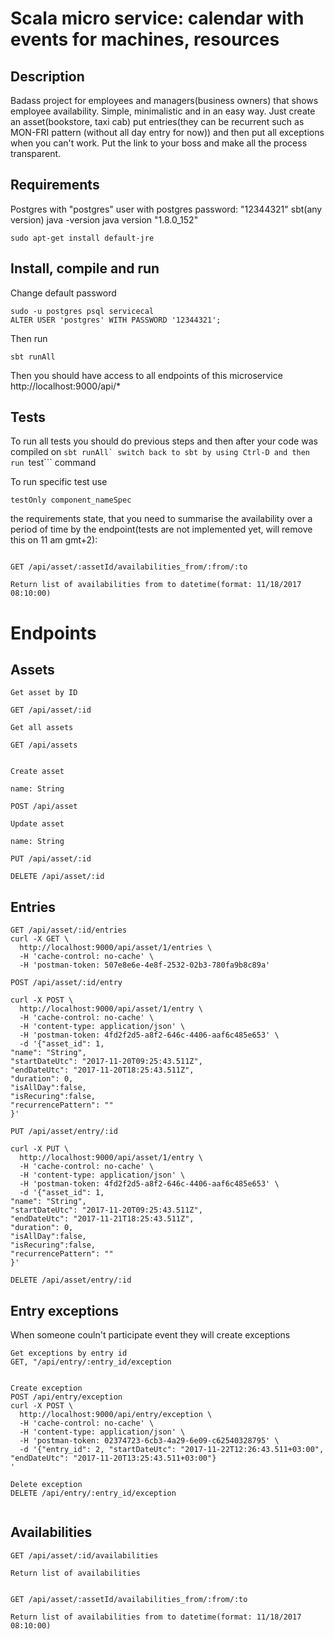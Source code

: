 # Scala micro service: calendar with events for machines, resources


## Description

Badass project for employees and managers(business owners) that shows employee availability. Simple, minimalistic and in an easy way. Just create an asset(bookstore, taxi cab) put entries(they can be recurrent such as MON-FRI pattern (without all day entry for now)) and then put all exceptions when you can't work. Put the link to your boss and make all the process transparent. 

## Requirements
Postgres with "postgres" user with postgres password: "12344321"
sbt(any version)
java -version
java version "1.8.0_152"

```
sudo apt-get install default-jre
```

## Install, compile and run

Change default password
```
sudo -u postgres psql servicecal
ALTER USER 'postgres' WITH PASSWORD '12344321';
```
Then run 
```
sbt runAll
```

Then you should have access to all endpoints of this microservice
http://localhost:9000/api/*

## Tests


To run all tests you should do previous steps and then after your code was compiled on ```sbt runAll`
switch back to sbt by using Ctrl-D and then run ```test``` command

To run specific test use 
```
testOnly component_nameSpec
```


the requirements state, that you need to summarise the availability over a period of time
by the endpoint(tests are not implemented yet, will remove this on 11 am gmt+2):

```

GET /api/asset/:assetId/availabilities_from/:from/:to
 
Return list of availabilities from to datetime(format: 11/18/2017 08:10:00)
```



# Endpoints

## Assets
```
Get asset by ID

GET /api/asset/:id

Get all assets

GET /api/assets


Create asset

name: String

POST /api/asset

Update asset

name: String

PUT /api/asset/:id

DELETE /api/asset/:id

```


## Entries

```
GET /api/asset/:id/entries
curl -X GET \
  http://localhost:9000/api/asset/1/entries \
  -H 'cache-control: no-cache' \
  -H 'postman-token: 507e8e6e-4e8f-2532-02b3-780fa9b8c89a'

POST /api/asset/:id/entry

curl -X POST \
  http://localhost:9000/api/asset/1/entry \
  -H 'cache-control: no-cache' \
  -H 'content-type: application/json' \
  -H 'postman-token: 4fd2f2d5-a8f2-646c-4406-aaf6c485e653' \
  -d '{"asset_id": 1, 
"name": "String", 
"startDateUtc": "2017-11-20T09:25:43.511Z", 
"endDateUtc": "2017-11-20T18:25:43.511Z", 
"duration": 0,
"isAllDay":false,
"isRecuring":false,
"recurrencePattern": ""
}'

PUT /api/asset/entry/:id

curl -X PUT \
  http://localhost:9000/api/asset/1/entry \
  -H 'cache-control: no-cache' \
  -H 'content-type: application/json' \
  -H 'postman-token: 4fd2f2d5-a8f2-646c-4406-aaf6c485e653' \
  -d '{"asset_id": 1, 
"name": "String", 
"startDateUtc": "2017-11-20T09:25:43.511Z", 
"endDateUtc": "2017-11-21T18:25:43.511Z", 
"duration": 0,
"isAllDay":false,
"isRecuring":false,
"recurrencePattern": ""
}'

DELETE /api/asset/entry/:id
```

## Entry exceptions
When someone couln't participate event they will create exceptions

```
Get exceptions by entry id
GET, "/api/entry/:entry_id/exception


Create exception
POST /api/entry/exception
curl -X POST \
  http://localhost:9000/api/entry/exception \
  -H 'cache-control: no-cache' \
  -H 'content-type: application/json' \
  -H 'postman-token: 02374723-6cb3-4a29-6e09-c62540328795' \
  -d '{"entry_id": 2, "startDateUtc": "2017-11-22T12:26:43.511+03:00", "endDateUtc": "2017-11-20T13:25:43.511+03:00"}
'

Delete exception
DELETE /api/entry/:entry_id/exception


```

## Availabilities

```
GET /api/asset/:id/availabilities

Return list of availabilities


GET /api/asset/:assetId/availabilities_from/:from/:to
 
Return list of availabilities from to datetime(format: 11/18/2017 08:10:00)


```


